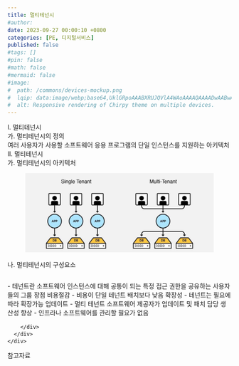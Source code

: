 ```yaml
---
title: 멀티테넌시
#author: 
date: 2023-09-27 00:00:10 +0800
categories: [PE, 디지털서비스]
published: false
#tags: []
#pin: false
#math: false
#mermaid: false
#image:
#  path: /commons/devices-mockup.png
#  lqip: data:image/webp;base64,UklGRpoAAABXRUJQVlA4WAoAAAAQAAAADwAABwAAQUxQSDIAAAARL0AmbZurmr57yyIiqE8oiG0bejIYEQTgqiDA9vqnsUSI6H+oAERp2HZ65qP/VIAWAFZQOCBCAAAA8AEAnQEqEAAIAAVAfCWkAALp8sF8rgRgAP7o9FDvMCkMde9PK7euH5M1m6VWoDXf2FkP3BqV0ZYbO6NA/VFIAAAA
#  alt: Responsive rendering of Chirpy theme on multiple devices.
---
```


<div class="post-wrap">
  <div class="para">
    <div class="para-title">
      I. 멀티테넌시
    </div>
    <div class="para-cntnt">
      <div class="para">
        <div class="para-title">
          가. 멀티테넌시의 정의
        </div>
        <div class="para-cntnt">
            여러 사용자가 사용할 소프트웨어 응용 프로그램의 단일 인스턴스를 지원하는 아키텍처
        </div>
      </div>
    </div>
  </div>
  
  <div class="para">
    <div class="para-title">
      II. 멀티테넌시
    </div>
    <div class="para-cntnt">
      <div class="para">
        <div class="para-title">
          가. 멀티테넌시의 아키텍처
        </div>
        <div class="para-cntnt">
          <figure class="post-figure">
            <img src="/assets/img/posts/멀티테넌시.png" alt="멀티테넌시">
<!--            <figcaption>Source: Unveiling the Metaverse: Exploring Emerging Trends, Multifaceted Perspectives, and Future Challenges</figcaption>-->
          </figure>
        </div>
      </div>
      <div class="para">
        <div class="para-title">
          나. 멀티테넌시의 구성요소
        </div>
        <div class="para-cntnt">
          <table class="post-table">
          </table>
            - 테넌트란 소프트웨어 인스턴스에 대해 공통이 되는 특정 접근 권한을 공유하는 사용자들의 그룹
장점
  비용절감 - 비용이 단일 테넌트 배치보다 낮음
  확장성 - 테넌트는 필요에 따라 확장가능
  업데이트 - 멀티 테넌트 소프트웨어 제공자가 업데이트 및 패치 담당
  생산성 향상 - 인프라나 소프트웨어를 관리할 필요가 없음

        </div>
      </div>
    </div>
  </div>

  <div class="refr-wrap">
    <div class="refr-title">
        참고자료
    </div>
    <ol class="refr-list">
    <!--    <li>(나현식, 최대선) <a target="_blank" href="https://scienceon.kisti.re.kr/commons/util/originalView.do?cn=JAKO202225948430499&oCn=JAKO202225948430499&dbt=JAKO&journal=NJOU00291864">메타버스 보안 위협 요소 및 대응 방안 검토</a></li>-->
    <!--    <li>(M. Uddin, S. Manickam, H. Ullah, M. Obaidat and A. Dandoush) <a target="_blank" href="https://ieeexplore.ieee.org/abstract/document/10138386">Unveiling the Metaverse: Exploring Emerging Trends, Multifaceted Perspectives, and Future Challenges</a></li>-->
    </ol>
  </div>
</div>
